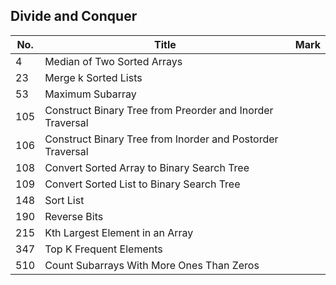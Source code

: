 ## Divide and Conquer
| No. | Title                                                      | Mark |
|-----|------------------------------------------------------------|------|
| 4   | Median of Two Sorted Arrays                                |      |
| 23  | Merge k Sorted Lists                                       |      |
| 53  | Maximum Subarray                                           |      |
| 105 | Construct Binary Tree from Preorder and Inorder Traversal  |      |
| 106 | Construct Binary Tree from Inorder and Postorder Traversal |      |
| 108 | Convert Sorted Array to Binary Search Tree                 |      |
| 109 | Convert Sorted List to Binary Search Tree                  |      |
| 148 | Sort List                                                  |      |
| 190 | Reverse Bits                                               |      |
| 215 | Kth Largest Element in an Array                            |      |
| 347 | Top K Frequent Elements                                    |      |
| 510 | Count Subarrays With More Ones Than Zeros                  |      |
